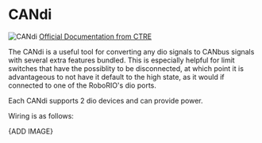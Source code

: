 # CANdi
![CANdi](https://encrypted-tbn0.gstatic.com/images?q=tbn:ANd9GcTzwXsDMSH3TrOE7lw3nIdTxmcPzdNhZp9uKw&s)
[Official Documentation from CTRE](https://v6.docs.ctr-electronics.com/en/latest/docs/hardware-reference/candi/index.html)

The CANdi is a useful tool for converting any dio signals to CANbus signals with several extra features bundled. This is especially helpful for limit switches that have the possiblity to be disconnected, at which point it is advantageous to not have it default to the high state, as it would if connected to one of the RoboRIO's dio ports. 

Each CANdi supports 2 dio devices and can provide power.

Wiring is as follows:

{ADD IMAGE}
